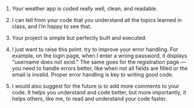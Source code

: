 1. Your weather app is coded really well, clean, and readable.

2. I can tell from your code that you understand all the topics learned in class, and I’m happy to see that.

3. Your project is simple but perfectly built and executed.

4. I just want to raise this point: try to improve your error handling. For example, on the login page, when I enter a wrong password, it displays "username does not exist." The same goes for the registration page — you need to handle errors better, like when not all fields are filled or the email is invalid. Proper error handling is key to writing good code.

5. I would also suggest for the future is to add more comments to your code. It helps you understand and code better, but more importantly, it helps others, like me, to read and understand your code faster.

